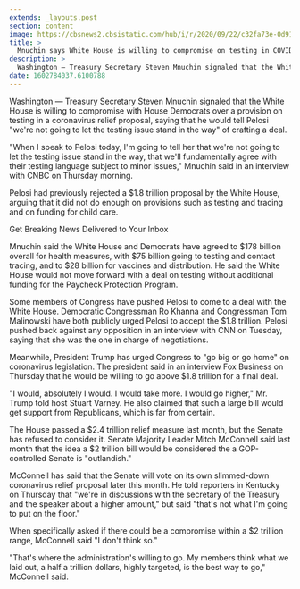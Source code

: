 ```yaml
--- 
extends: _layouts.post 
section: content 
image: https://cbsnews2.cbsistatic.com/hub/i/r/2020/09/22/c32fa73e-0d91-420f-bcf4-6d6ef038e9f3/thumbnail/1200x630/10898316ca99cec392a50767fcb688ff/gettyimages-1228302060.jpg 
title: > 
  Mnuchin says White House is willing to compromise on testing in COVID bill 
description: > 
  Washington — Treasury Secretary Steven Mnuchin signaled that the White House is willing to compromise with House Democrats over a provision on testing in a coronavirus relief proposal, saying that he would tell Pelosi "we're not going to let the testing issue stand in the way" of crafting a deal.Pelosi had previously rejected a $1.8 trillion proposal by the White House, arguing that it did not do enough on provisions such as testing and tracing and on funding for child care.He said the White House would not move forward with a deal on testing without additional funding for the Paycheck Protection Program.Some members of Congress have pushed Pelosi to come to a deal with the White House.The House passed a $2.4 trillion relief measure last month, but the Senate has refused to consider it. 
date: 1602784037.6100788 
--- 
```

Washington — Treasury Secretary Steven Mnuchin signaled that the White House is willing to compromise with House Democrats over a provision on testing in a coronavirus relief proposal, saying that he would tell Pelosi "we're not going to let the testing issue stand in the way" of crafting a deal.

"When I speak to Pelosi today, I'm going to tell her that we're not going to let the testing issue stand in the way, that we'll fundamentally agree with their testing language subject to minor issues," Mnuchin said in an interview with CNBC on Thursday morning.

Pelosi had previously rejected a $1.8 trillion proposal by the White House, arguing that it did not do enough on provisions such as testing and tracing and on funding for child care.

Get Breaking News Delivered to Your Inbox

Mnuchin said the White House and Democrats have agreed to $178 billion overall for health measures, with $75 billion going to testing and contact tracing, and to $28 billion for vaccines and distribution. He said the White House would not move forward with a deal on testing without additional funding for the Paycheck Protection Program.

Some members of Congress have pushed Pelosi to come to a deal with the White House. Democratic Congressman Ro Khanna and Congressman Tom Malinowski have both publicly urged Pelosi to accept the $1.8 trillion. Pelosi pushed back against any opposition in an interview with CNN on Tuesday, saying that she was the one in charge of negotiations.

Meanwhile, President Trump has urged Congress to "go big or go home" on coronavirus legislation. The president said in an interview Fox Business on Thursday that he would be willing to go above $1.8 trillion for a final deal.

"I would, absolutely I would. I would take more. I would go higher," Mr. Trump told host Stuart Varney. He also claimed that such a large bill would get support from Republicans, which is far from certain.

The House passed a $2.4 trillion relief measure last month, but the Senate has refused to consider it. Senate Majority Leader Mitch McConnell said last month that the idea a $2 trillion bill would be considered the a GOP-controlled Senate is "outlandish."

McConnell has said that the Senate will vote on its own slimmed-down coronavirus relief proposal later this month. He told reporters in Kentucky on Thursday that "we're in discussions with the secretary of the Treasury and the speaker about a higher amount," but said "that's not what I'm going to put on the floor."

When specifically asked if there could be a compromise within a $2 trillion range, McConnell said "I don't think so."

"That's where the administration's willing to go. My members think what we laid out, a half a trillion dollars, highly targeted, is the best way to go," McConnell said.
